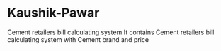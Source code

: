 # Kaushik-Pawar
Cement retailers bill calculating system 
It contains Cement retailers bill calculating system with Cement brand and price
